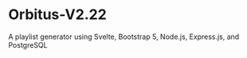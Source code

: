 # Orbitus-V2.22
A playlist generator using Svelte, Bootstrap 5, Node.js, Express.js, and PostgreSQL
